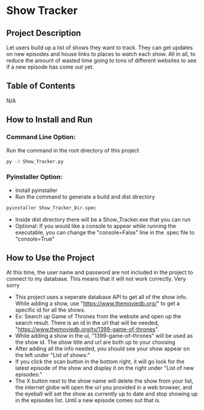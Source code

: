 # Show Tracker

## Project Description
Let users build up a list of shows they want to track. They can get updates on new episodes and house links to places to watch each show. All in all, to reduce the amount of wasted time going to tons of different websites to see if a new episode has come out yet.

## Table of Contents
N/A

## How to Install and Run
### Command Line Option:
Run the command in the root directory of this project
```python
py -3 Show_Tracker.py
```
### Pyinstaller Option:
- Install pyinstaller
- Run the command to generate a build and dist directory
```python
pyinstaller Show_Tracker_Dir.spec
```
- Inside dist directory there will be a Show_Tracker.exe that you can run
- Optional: If you would like a console to appear while running the executable, you can change the "console=False" line in the .spec file to "console=True"

## How to Use the Project
<WARNING> 
    At this time, the user name and password are not included in the project to connect to my database. This means that it will not work correctly. Very sorry
</WARNING>

- This project uses a seperate database API to get all of the show info. While adding a show, use "https://www.themoviedb.org/" to get a specific id for all the shows.
- Ex: Search up Game of Thrones from the website and open up the search result. There is an id in the url that will be needed, "https://www.themoviedb.org/tv/1399-game-of-thrones".
- While adding a show in the ui, "1399-game-of-thrones" will be used as the show id. The show title and url are both up to your choosing
- After adding all the info needed, you should see your show appear on the left under "List of shows:"
- If you click the scan button in the bottom right, it will go look for the latest episode of the show and display it on the right under "List of new episodes:"
- The X button next to the show name will delete the show from your list, the internet globe will open the url you provided in a web browser, and the eyeball will set the show as currently up to date and stop showing up in the episodes list. Until a new episode comes out that is.

